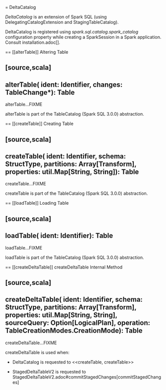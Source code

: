 = DeltaCatalog

*DeltaCatalog* is an extension of Spark SQL (using DelegatingCatalogExtension and StagingTableCatalog).

DeltaCatalog is registered using *spark.sql.catalog.spark_catalog* configuration property while creating a SparkSession in a Spark application. Consult installation.adoc[].

== [[alterTable]] Altering Table

[source,scala]
----
alterTable(
  ident: Identifier,
  changes: TableChange*): Table
----

alterTable...FIXME

alterTable is part of the TableCatalog (Spark SQL 3.0.0) abstraction.

== [[createTable]] Creating Table

[source,scala]
----
createTable(
  ident: Identifier,
  schema: StructType,
  partitions: Array[Transform],
  properties: util.Map[String, String]): Table
----

createTable...FIXME

createTable is part of the TableCatalog (Spark SQL 3.0.0) abstraction.

== [[loadTable]] Loading Table

[source,scala]
----
loadTable(
  ident: Identifier): Table
----

loadTable...FIXME

loadTable is part of the TableCatalog (Spark SQL 3.0.0) abstraction.

== [[createDeltaTable]] createDeltaTable Internal Method

[source,scala]
----
createDeltaTable(
  ident: Identifier,
  schema: StructType,
  partitions: Array[Transform],
  properties: util.Map[String, String],
  sourceQuery: Option[LogicalPlan],
  operation: TableCreationModes.CreationMode): Table
----

createDeltaTable...FIXME

createDeltaTable is used when:

* DeltaCatalog is requested to <<createTable, createTable>>

* StagedDeltaTableV2 is requested to StagedDeltaTableV2.adoc#commitStagedChanges[commitStagedChanges]
